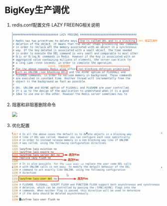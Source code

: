 # BigKey生产调优

1. redis.conf配置文件 LAZY FREEING相关说明

   ![](images/24.LAZY_FREEING说明.jpg)

2. 阻塞和非阻塞删除命令

   ![](images/25.删除翻译.jpg)

3. 优化配置

   ![](images/26.LAZY_FREEING配置修改.jpg)



